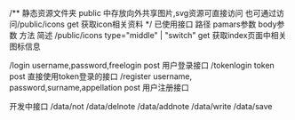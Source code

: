 
/**
    静态资源文件夹 public 中存放向外共享图片,svg资源可直接访问
    也可通过访问/public/icons get 获取icon相关资料
 */
 已使用接口
 路径                pamars参数                         body参数                                  方法        简述
 /public/icons     type="middle" | "switch"                                                      get     获取index页面中相关图标信息


/login                                       username,password,freelogin                         post   用户登录接口
/tokenlogin                                             token                                    post   直接使用token登录的接口
/register                                 username, password,surname,appellation                 post   用户注册接口

开发中接口
/data/not
/data/delnote
/data/addnote
/data/write
/data/save